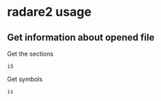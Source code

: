 # radare2 usage

## Get information about opened file

Get the sections

```
iS
```

Get symbols

```
is
```
